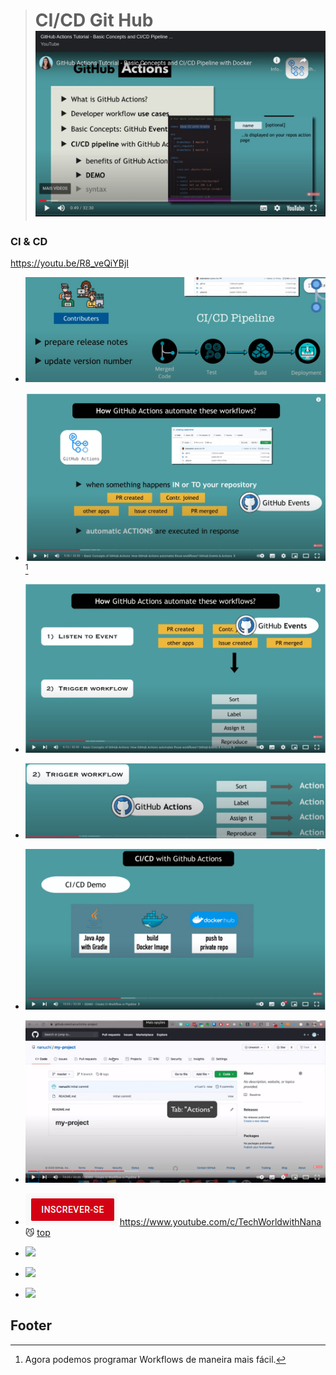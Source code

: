 > # CI/CD Git Hub ![CI/CD Git Hub](./imgs/CI-CD-PIPELINE-GITHUB.jpeg)

### CI & CD

[](./imgs/CI-CD-PIPELINE-GITHUB-1.jpeg)
https://youtu.be/R8_veQiYBjI 

* ![](./imgs/CI-CD-PIPELINE-GITHUB-2.jpeg)

* ![](./imgs/CI-CD-PIPELINE-GITHUB-3.jpeg)[^1]

* ![](./imgs/CI-CD-PIPELINE-GITHUB-4.jpeg)

* ![](./imgs/CI-CD-PIPELINE-GITHUB-5.jpeg)

* ![](./imgs/CI-CD-PIPELINE-GITHUB-6.jpeg)

* ![](./imgs/CI-CD-PIPELINE-GITHUB-7.jpeg)

* ![](./imgs/CI-CD-PIPELINE-GITHUB-8.jpeg)
https://www.youtube.com/c/TechWorldwithNana
:smirk_cat:
[top](##ci--cd)

* ![](./imgs/CI-CD-PIPELINE-GITHUB-9.jpeg)

* ![](./imgs/CI-CD-PIPELINE-GITHUB-10.jpeg)

* ![](./imgs/CI-CD-PIPELINE-GITHUB-11.jpeg)

## Footer





[^1]: Agora podemos programar Workflows de maneira mais fácil.


